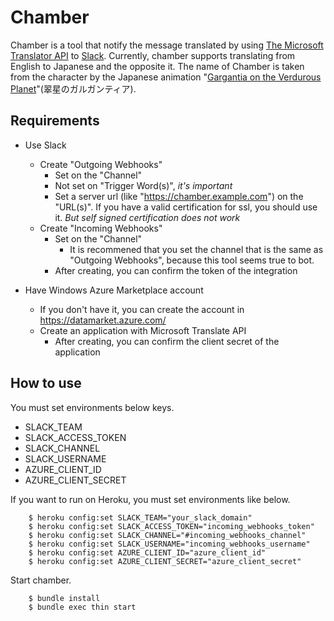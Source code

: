 Chamber
=======

Chamber is a tool that notify the message translated by using [The Microsoft Translator API](http://www.microsoft.com/en-us/translator/developers.aspx) to [Slack](https://slack.com/).
Currently, chamber supports translating from English to Japanese and the opposite it.
The name of Chamber is taken from the character by the Japanese animation "[Gargantia on the Verdurous Planet](http://gargantia.jp/)"(翠星のガルガンティア).


## Requirements

- Use Slack
  - Create "Outgoing Webhooks"
    - Set on the "Channel"
    - Not set on "Trigger Word(s)", *it's important*
    - Set a server url (like "https://chamber.example.com") on the "URL(s)". If you have a valid certification for ssl, you should use it. *But self signed certification does not work*
  - Create "Incoming Webhooks"
    - Set on the "Channel"
      - It is recommened that you set the channel that is the same as "Outgoing Webhooks", because this tool seems true to bot.
    - After creating, you can confirm the token of the integration

- Have Windows Azure Marketplace account
  - If you don't have it, you can create the account in https://datamarket.azure.com/
  - Create an application with Microsoft Translate API
    - After creating, you can confirm the client secret of the application

## How to use

You must set environments below keys.

* SLACK_TEAM
* SLACK_ACCESS_TOKEN
* SLACK_CHANNEL
* SLACK_USERNAME
* AZURE_CLIENT_ID
* AZURE_CLIENT_SECRET

If you want to run on Heroku, you must set environments like below.

        $ heroku config:set SLACK_TEAM="your_slack_domain"
        $ heroku config:set SLACK_ACCESS_TOKEN="incoming_webhooks_token"
        $ heroku config:set SLACK_CHANNEL="#incoming_webhooks_channel"
        $ heroku config:set SLACK_USERNAME="incoming_webhooks_username"
        $ heroku config:set AZURE_CLIENT_ID="azure_client_id"
        $ heroku config:set AZURE_CLIENT_SECRET="azure_client_secret"


Start chamber.

        $ bundle install
        $ bundle exec thin start
